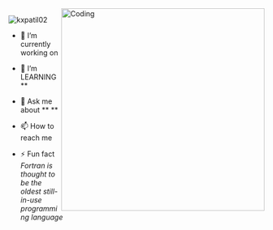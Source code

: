 
<img align="right" alt="Coding" width="400" src="https://flatironschool.com/legacy-assets/images.ctfassets.net/hkpf2qd2vxgx/44oj2847JshvH8bktR7JyM/070c9adb7b012836066efe8ee53ae4a9/HTML_CSS_JS.gif">

<p align="left"> <img src="https://komarev.com/ghpvc/?username=kajalpatil03&label=Profile%20views&color=0e75b6&style=flat" alt="kxpatil02" /> </p>


- 🔭 I’m currently working on 
- 👯 I’m LEARNING **

- 💬 Ask me about ** **

- 📫 How to reach me 

- ⚡ Fun fact *Fortran is thought to be the oldest still-in-use programming language*

